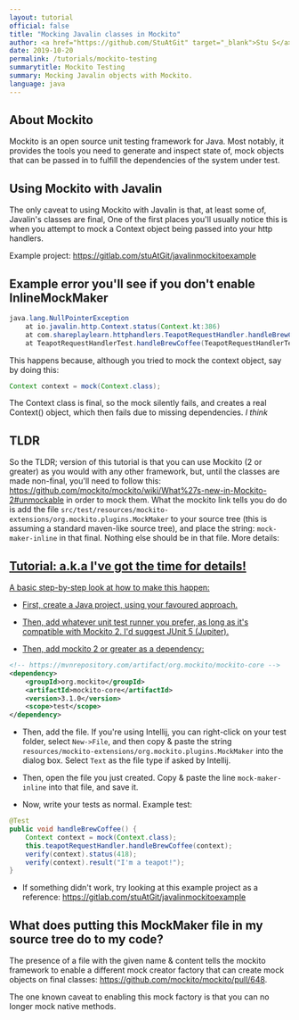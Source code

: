 ```yaml
---
layout: tutorial
official: false
title: "Mocking Javalin classes in Mockito"
author: <a href="https://github.com/StuAtGit" target="_blank">Stu S</a>
date: 2019-10-20
permalink: /tutorials/mockito-testing
summarytitle: Mockito Testing
summary: Mocking Javalin objects with Mockito.
language: java
---
```


## About Mockito
Mockito is an open source unit testing framework for Java. Most notably, it provides the tools you need to generate
and inspect state of, mock objects that can be passed in to fulfill the dependencies of the system under test.

## Using Mockito with Javalin
The only caveat to using Mockito with Javalin is that, at least some of, Javalin's classes are final,
One of the first places you'll usually notice this is when you attempt to mock a
Context object being passed into your http handlers.

Example project: https://gitlab.com/stuAtGit/javalinmockitoexample

## Example error you'll see if you don't enable InlineMockMaker

```java
java.lang.NullPointerException
	at io.javalin.http.Context.status(Context.kt:386)
	at com.shareplaylearn.httphandlers.TeapotRequestHandler.handleBrewCoffee(TeapotRequestHandler.java:47)
	at TeapotRequestHandlerTest.handleBrewCoffee(TeapotRequestHandlerTest.java:21)
```

This happens because, although you tried to mock the context object, say by doing this:

```java
Context context = mock(Context.class);
```

The Context class is final, so the mock silently fails, and creates a real Context() object, which then fails due
to missing dependencies. _*I think*_

## TLDR
So the TLDR; version of this tutorial is that you can use Mockito (2 or greater) as you would
with any other framework, but, until the classes are made non-final, you'll need to follow this:
https://github.com/mockito/mockito/wiki/What%27s-new-in-Mockito-2#unmockable
in order to mock them. What the mockito link tells you do do is add the file
`src/test/resources/mockito-extensions/org.mockito.plugins.MockMaker`
to your source tree (this is assuming a standard maven-like source tree), and place the string:
`mock-maker-inline` in that final. Nothing else should be in that file.
More details: <a href="#mockmaker">

## Tutorial: a.k.a I've got the time for details!
A basic step-by-step look at how to make this happen:
- First, create a Java project, using your favoured approach.

- Then, add whatever unit test runner you prefer, as long as it's compatible with Mockito 2.
I'd suggest JUnit 5 (Jupiter).

- Then, add mockito 2 or greater as a dependency:

```xml
<!-- https://mvnrepository.com/artifact/org.mockito/mockito-core -->
<dependency>
    <groupId>org.mockito</groupId>
    <artifactId>mockito-core</artifactId>
    <version>3.1.0</version>
    <scope>test</scope>
</dependency>
```

- Then, add the file. If you're using Intellij, you can right-click on your test folder, select `New->File`,
and then copy & paste the string `resources/mockito-extensions/org.mockito.plugins.MockMaker` into the dialog box.
Select `Text` as the file type if asked by Intellij.

- Then, open the file you just created. Copy & paste the line `mock-maker-inline` into that file, and save it.

- Now, write your tests as normal. Example test:

```java
@Test
public void handleBrewCoffee() {
    Context context = mock(Context.class);
    this.teapotRequestHandler.handleBrewCoffee(context);
    verify(context).status(418);
    verify(context).result("I'm a teapot!");
}
```

- If something didn't work, try looking at this example project as a reference:
https://gitlab.com/stuAtGit/javalinmockitoexample

## What does putting this MockMaker file in my source tree do to my code?
The presence of a file with the given
name & content tells the mockito framework to enable a different mock creator factory that can
create mock objects on final classes:
https://github.com/mockito/mockito/pull/648.

The one known caveat to enabling this mock factory is that you can no longer mock native methods.
